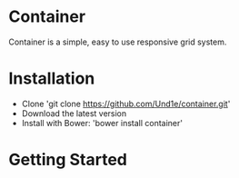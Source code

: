 # Container


Container is a simple, easy to use responsive grid system.

Installation
============
-	Clone 'git clone https://github.com/Und1e/container.git'
-	Download the latest version
-	Install with Bower: 'bower install container'


Getting Started
===============

